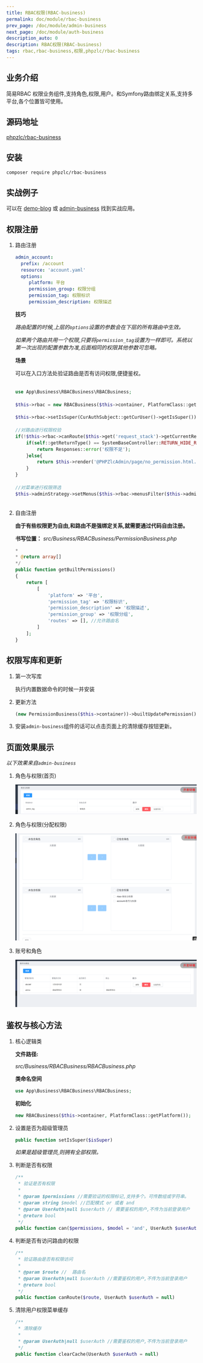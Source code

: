 ```yaml
---
title: RBAC权限(RBAC-business)
permalink: doc/module/rbac-business
prev_page: /doc/module/admin-business
next_page: /doc/module/auth-business
description_auto: 0
description: RBAC权限(RBAC-business)
tags: rbac,rbac-business,权限,phpzlc/rbac-business
---
```


## 业务介绍

简易RBAC 权限业务组件,支持角色,权限,用户。和Symfony路由绑定关系,支持多平台,各个位置皆可使用。

## 源码地址

[phpzlc/rbac-business](https://github.com/phpzlc/RBAC-business)

## 安装

```shell
composer require phpzlc/rbac-business
```

## 实战例子

可以在 [demo-blog](https://github.com/phpzlc/demo-blog) 或 [admin-business](https://github.com/phpzlc/admin-business) 找到实战应用。

## 权限注册

1. 路由注册

   ```yaml
   admin_account:
     prefix: /account
     resource: 'account.yaml'
     options:
        platform: 平台
        permission_group: 权限分组
        permission_tag: 权限标识
        permission_description: 权限描述
   ```
   
   **技巧**
   
   _路由配置的时候,上层的`options`设置的参数会在下层的所有路由中生效。_
   
   _如果两个路由共用一个权限,只要将`permission_tag`设置为一样即可。系统以第一次出现的配置参数为准,后面相同的权限其他参数可忽略。_
   
   **场景**
   
   可以在入口方法处验证路由是否有访问权限,便捷鉴权。
   
   ```php
   
   use App\Business\RBACBusiness\RBACBusiness;
   
   $this->rbac = new RBACBusiness($this->container, PlatformClass::getPlatform());

   $this->rbac->setIsSuper(CurAuthSubject::getCurUser()->getIsSuper());
   
   //对路由进行权限校验
   if(!$this->rbac->canRoute($this->get('request_stack')->getCurrentRequest()->get('_route'))){
       if(self::getReturnType() == SystemBaseController::RETURN_HIDE_RESOURCE){
           return Responses::error('权限不足');
       }else{
           return $this->render('@PHPZlcAdmin/page/no_permission.html.twig');
       }
   }

   //对菜单进行权限筛选
   $this->adminStrategy->setMenus($this->rbac->menusFilter($this->adminStrategy->getMenus()));
 
   ```

2. 自由注册

   **由于有些权限更为自由,和路由不是强绑定关系,就需要通过代码自由注册。**
   
   **书写位置：** _src/Business/RBACBusiness/PermissionBusiness.php_
   
   ```php
   *
   * @return array[]
   */
   public function getBuiltPermissions()
   {
       return [
           [
               'platform' => '平台',
               'permission_tag' => '权限标识',
               'permission_description' => '权限描述',
               'permission_group' => '权限分组',
               'routes' => [], //允许路由名
           ]
       ];
   }
   ```

## 权限写库和更新

1. 第一次写库

   执行内置数据命令的时候一并安装
   
2. 更新方法

    ```php
    (new PermissionBusiness($this->container))->builtUpdatePermission();
    ```

3. 安装`admin-business`组件的话可以点击页面上的清除缓存按钮更新。

## 页面效果展示

_以下效果来自`admin-business`_

1. 角色与权限(首页)

   ![角色与权限(首页)](/assets/posts/rbac-business/2.png)

2. 角色与权限(分配权限)

   ![角色与权限(首页)](/assets/posts/rbac-business/3.png)

3. 账号和角色

   ![角色与权限(首页)](/assets/posts/rbac-business/4.png)


## 鉴权与核心方法

1. 核心逻辑类

   **文件路径:**
    
   _src/Business/RBACBusiness/RBACBusiness.php_
   
   **类命名空间** 
   
   ```php
   use App\Business\RBACBusiness\RBACBusiness; 
   ```
   
   **初始化**
   
   ```php
   new RBACBusiness($this->container, PlatformClass::getPlatform());
   ```

2. 设置是否为超级管理员

   ```php
   public function setIsSuper($isSuper)
   ```
   
   _如果是超级管理员,则拥有全部权限。_

3. 判断是否有权限

   ```php
   /**
    * 验证是否有权限
    *
    * @param $permissions //需要验证的权限标记,支持多个。可传数组或字符串。
    * @param string $model //匹配模式 or 或者 and
    * @param UserAuth|null $userAuth // 需要鉴权的用户,不传为当前登录用户
    * @return bool
    */
   public function can($permissions, $model = 'and', UserAuth $userAuth = null)
   ```

4. 判断是否有访问路由的权限

   ```php
   /**
    * 验证路由是否有权限访问
    * 
    * @param $route //  路由名
    * @param UserAuth|null $userAuth //需要鉴权的用户,不传为当前登录用户
    * @return bool
    */
   public function canRoute($route, UserAuth $userAuth = null)
   ```
5. 清除用户权限菜单缓存
   
   ```php
   /**
    * 清除缓存
    *
    * @param UserAuth|null $userAuth //需要鉴权的用户,不传为当前登录用户
    */
   public function clearCache(UserAuth $userAuth = null)
   ```
    

